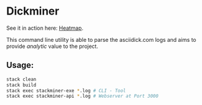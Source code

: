 Dickminer
====

See it in action here: [Heatmap](http://dickminer.asciidick.com/).

This command line utility is able to parse the asciidick.com logs and aims to provide *analytic* value to the project.

## Usage:

``` sh
stack clean
stack build
stack exec stackminer-exe *.log # CLI - Tool
stack exec stackminer-api *.log # Webserver at Port 3000
```

